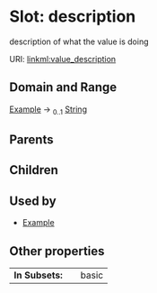 
# Slot: description


description of what the value is doing

URI: [linkml:value_description](https://w3id.org/linkml/value_description)


## Domain and Range

[Example](Example.md) &#8594;  <sub>0..1</sub> [String](String.md)

## Parents


## Children


## Used by

 * [Example](Example.md)

## Other properties

|  |  |  |
| --- | --- | --- |
| **In Subsets:** | | basic |

